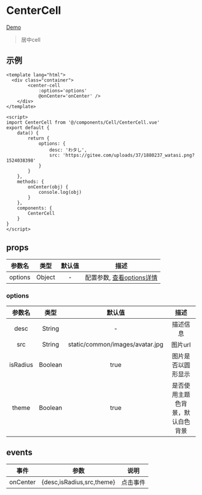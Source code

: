 # CenterCell
[Demo](http://watasi.gitee.io/infozx_api/dist/#/centerCell.html)
> 居中cell

## 示例
``` vue{10}
<template lang="html">
  <div class="container">
		<center-cell
			:options='options'
			@onCenter='onCenter' />
	</div>
</template>

<script>
import CenterCell from '@/components/Cell/CenterCell.vue'
export default {
	data() {
		return {
			options: {
				desc: 'わタし',
				src: 'https://gitee.com/uploads/37/1880237_watasi.png?1524038398'
			}
		}
	},
	methods: {
		onCenter(obj) {
			console.log(obj)
		}
	},
	components: {
		CenterCell
	}
}
</script>
```
## props
|参数名|类型|默认值|描述|
|:---:|:---:|:---:|:---:|
|options|Object|-|配置参数, [查看options详情](#options)|

### options
|参数名|类型|默认值|描述|
|:---:|:---:|:---:|:---:|
|desc|String|-|描述信息|
|src|String|static/common/images/avatar.jpg|图片url|
|isRadius|Boolean|true|图片是否以圆形显示|
|theme|Boolean|true|是否使用主题色背景，默认白色背景|

## events
|事件|参数|说明|
|:---:|:---:|:---:|
|onCenter|{desc,isRadius,src,theme}|点击事件|
